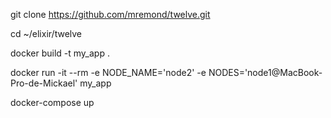 git clone https://github.com/mremond/twelve.git

cd ~/elixir/twelve

docker build -t my_app .

docker run -it --rm -e NODE_NAME='node2' -e NODES='node1@MacBook-Pro-de-Mickael' my_app

docker-compose up
